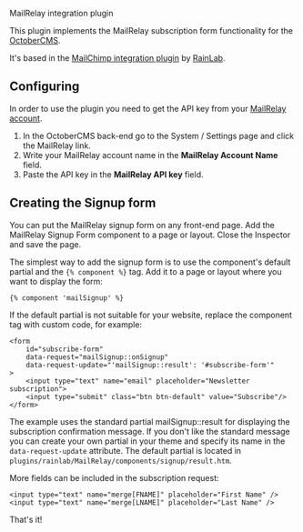 MailRelay integration plugin

This plugin implements the MailRelay subscription form functionality for the [OctoberCMS](http://octobercms.com).

It's based in the [MailChimp integration plugin](https://octobercms.com/plugin/rainlab-mailchimp) by [RainLab](https://octobercms.com/author/RainLab).

## Configuring

In order to use the plugin you need to get the API key from your [MailRelay account](https://your-account-name.ipzmarketing.com/admin/api_keys/).

1. In the OctoberCMS back-end go to the System / Settings page and click the MailRelay link.
2. Write your MailRelay account name in the **MailRelay Account Name** field.
3. Paste the API key in the **MailRelay API key** field.

## Creating the Signup form

You can put the MailRelay signup form on any front-end page. Add the MailRelay Signup Form component to a page or layout. Close the Inspector and save the page. 

The simplest way to add the signup form is to use the component's default partial and the `{% component %}` tag. Add it to a page or layout where you want to display the form:

    {% component 'mailSignup' %}

If the default partial is not suitable for your website, replace the component tag with custom code, for example:

    <form
        id="subscribe-form"
        data-request="mailSignup::onSignup"
        data-request-update="'mailSignup::result': '#subscribe-form'"
    >
        <input type="text" name="email" placeholder="Newsletter subscription">
        <input type="submit" class="btn btn-default" value="Subscribe"/>
    </form>

The example uses the standard partial mailSignup::result for displaying the subscription confirmation message. If you don't like the standard message you can create your own partial in your theme and specify its name in the `data-request-update` attribute. The default partial is located in `plugins/rainlab/MailRelay/components/signup/result.htm`.

More fields can be included in the subscription request:
    
    <input type="text" name="merge[FNAME]" placeholder="First Name" />
    <input type="text" name="merge[LNAME]" placeholder="Last Name" />

That's it!